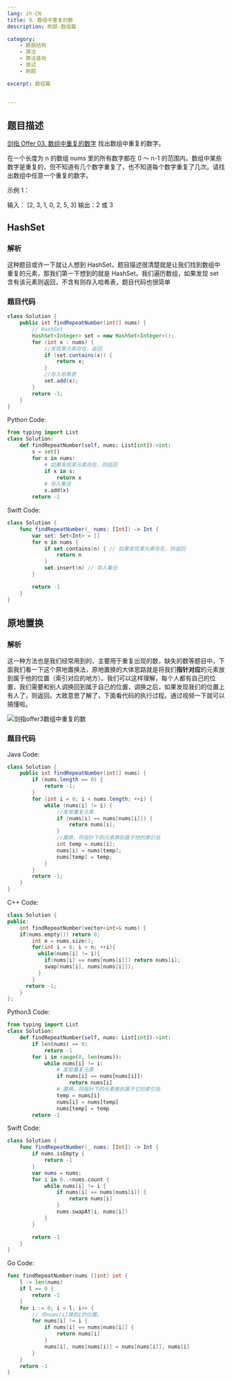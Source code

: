 ```yaml
---
lang: zh-CN
title: 9、数组中重复的数
description: 刷题-数组篇

category: 
    - 数据结构
    - 算法
    - 算法基地
    - 面试
    - 刷题

excerpt: 数组篇


---
```

 

## 题目描述
[剑指 Offer 03. 数组中重复的数字](https://leetcode-cn.com/problems/shu-zu-zhong-zhong-fu-de-shu-zi-lcof/)
找出数组中重复的数字。

在一个长度为 n 的数组 nums 里的所有数字都在 0 ～ n-1 的范围内。数组中某些数字是重复的，但不知道有几个数字重复了，也不知道每个数字重复了几次。请找出数组中任意一个重复的数字。

示例 1：

输入：
[2, 3, 1, 0, 2, 5, 3]
输出：2 或 3

## **HashSet**

### 解析

这种题目或许一下就让人想到 HashSet，题目描述很清楚就是让我们找到数组中重复的元素，那我们第一下想到的就是 HashSet，我们遍历数组，如果发现 set 含有该元素则返回，不含有则存入哈希表，题目代码也很简单

### 题目代码

```java
class Solution {
    public int findRepeatNumber(int[] nums) {
        // HashSet
        HashSet<Integer> set = new HashSet<Integer>();
        for (int x : nums) {
            //发现某元素存在，返回
            if (set.contains(x)) {
                return x;
            }
            //存入哈希表
            set.add(x);
        }
        return -1;
    }
}
```

Python Code:

```python
from typing import List
class Solution:
    def findRepeatNumber(self, nums: List[int])->int:
        s = set()
        for x in nums:
            # 如果发现某元素存在，则返回
            if x in s:
                return x
            # 存入集合
            s.add(x)
        return -1
```

Swift Code:

```swift
class Solution {
    func findRepeatNumber(_ nums: [Int]) -> Int {
        var set: Set<Int> = []
        for n in nums {
            if set.contains(n) { // 如果发现某元素存在，则返回
                return n
            }
            set.insert(n) // 存入集合
        }

        return -1
    }
}
```

## 原地置换

### 解析

这一种方法也是我们经常用到的，主要用于重复出现的数，缺失的数等题目中，下面我们看一下这个原地置换法，原地置换的大体思路就是将我们**指针对应**的元素放到属于他的位置（索引对应的地方）。我们可以这样理解，每个人都有自己的位置，我们需要和别人调换回到属于自己的位置，调换之后，如果发现我们的位置上有人了，则返回。大致意思了解了，下面看代码的执行过程。通过视频一下就可以搞懂啦。

![剑指offer3数组中重复的数](https://chengxuchu-1301103198.cos.ap-beijing.myqcloud.com/Photo/202304162358236.gif)

### 题目代码

Java Code:

```java
class Solution {
    public int findRepeatNumber(int[] nums) {
        if (nums.length == 0) {
            return -1;
        }
        for (int i = 0; i < nums.length; ++i) {
            while (nums[i] != i) {
                //发现重复元素
                if (nums[i] == nums[nums[i]]) {
                    return nums[i];
                }
                //置换，将指针下的元素换到属于他的索引处
                int temp = nums[i];
                nums[i] = nums[temp];
                nums[temp] = temp;
            }
        }
        return -1;
    }
}
```

C++ Code:

```cpp
class Solution {
public:
    int findRepeatNumber(vector<int>& nums) {
	if(nums.empty()) return 0;
      	int n = nums.size();
      	for(int i = 0; i < n; ++i){
          while(nums[i] != i){
            if(nums[i] == nums[nums[i]]) return nums[i];
            swap(nums[i], nums[nums[i]]);
          }
        }
      return -1;
    }
};
```

Python3 Code:

```python
from typing import List
class Solution:
    def findRepeatNumber(self, nums: List[int])->int:
        if len(nums) == 0:
            return -1
        for i in range(0, len(nums)):
            while nums[i] != i:
                # 发现重复元素
                if nums[i] == nums[nums[i]]:
                    return nums[i]
                # 置换，将指针下的元素换到属于它的索引处
                temp = nums[i]
                nums[i] = nums[temp]
                nums[temp] = temp
        return -1
```

Swift Code:

```swift
class Solution {
    func findRepeatNumber(_ nums: [Int]) -> Int {
        if nums.isEmpty {
            return -1
        }
        var nums = nums;
        for i in 0..<nums.count {
            while nums[i] != i {
                if nums[i] == nums[nums[i]] {
                    return nums[i]
                }
                nums.swapAt(i, nums[i])
            }
        }

        return -1
    }
}
```

Go Code:

```go
func findRepeatNumber(nums []int) int {
    l := len(nums)
    if l == 0 {
        return -1
    }
    for i := 0; i < l; i++ {
        // 将nums[i]换到i的位置。
        for nums[i] != i {
            if nums[i] == nums[nums[i]] {
                return nums[i]
            }
            nums[i], nums[nums[i]] = nums[nums[i]], nums[i]
        }
    }
    return -1
}
```

